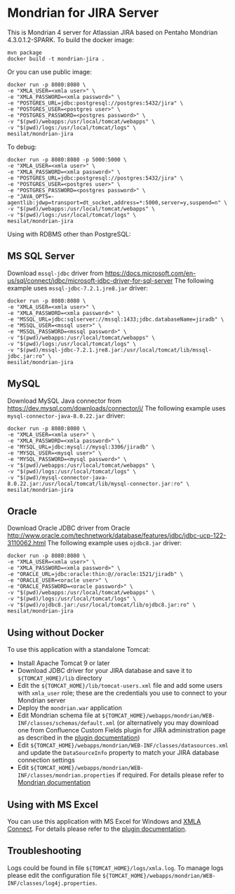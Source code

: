 # Mondrian for JIRA Server

This is Mondrian 4 server for Atlassian JIRA based on Pentaho Mondrian 4.3.0.1.2-SPARK.
To build the docker image:

```
mvn package
docker build -t mondrian-jira .
```

Or you can use public image:

```
docker run -p 8080:8080 \
-e "XMLA_USER=<xmla user>" \
-e "XMLA_PASSWORD=<xmla password>" \
-e "POSTGRES_URL=jdbc:postgresql://postgres:5432/jira" \
-e "POSTGRES_USER=<postgres user>" \
-e "POSTGRES_PASSWORD=<postgres password>" \
-v "$(pwd)/webapps:/usr/local/tomcat/webapps" \
-v "$(pwd)/logs:/usr/local/tomcat/logs" \
mesilat/mondrian-jira
```

To debug:

```
docker run -p 8080:8080 -p 5000:5000 \
-e "XMLA_USER=<xmla user>" \
-e "XMLA_PASSWORD=<xmla password>" \
-e "POSTGRES_URL=jdbc:postgresql://postgres:5432/jira" \
-e "POSTGRES_USER=<postgres user>" \
-e "POSTGRES_PASSWORD=<postgres password>" \
-e "JAVA_OPTS=-agentlib:jdwp=transport=dt_socket,address=*:5000,server=y,suspend=n" \
-v "$(pwd)/webapps:/usr/local/tomcat/webapps" \
-v "$(pwd)/logs:/usr/local/tomcat/logs" \
mesilat/mondrian-jira
```

Using with RDBMS other than PostgreSQL:

## MS SQL Server

Download `mssql-jdbc` driver from
https://docs.microsoft.com/en-us/sql/connect/jdbc/microsoft-jdbc-driver-for-sql-server
The following example uses `mssql-jdbc-7.2.1.jre8.jar` driver:

```
docker run -p 8080:8080 \
-e "XMLA_USER=<xmla user>" \
-e "XMLA_PASSWORD=<xmla password>" \
-e "MSSQL_URL=jdbc:sqlserver://mssql:1433;jdbc.databaseName=jiradb" \
-e "MSSQL_USER=<mssql user>" \
-e "MSSQL_PASSWORD=<mssql password>" \
-v "$(pwd)/webapps:/usr/local/tomcat/webapps" \
-v "$(pwd)/logs:/usr/local/tomcat/logs" \
-v "$(pwd)/mssql-jdbc-7.2.1.jre8.jar:/usr/local/tomcat/lib/mssql-jdbc.jar:ro" \
mesilat/mondrian-jira
```

## MySQL

Download MySQL Java connector from https://dev.mysql.com/downloads/connector/j/
The following example uses `mysql-connector-java-8.0.22.jar` driver:

```
docker run -p 8080:8080 \
-e "XMLA_USER=<xmla user>" \
-e "XMLA_PASSWORD=<xmla password>" \
-e "MYSQL_URL=jdbc:mysql://mysql:3306/jiradb" \
-e "MYSQL_USER=<mysql user>" \
-e "MYSQL_PASSWORD=<mysql password>" \
-v "$(pwd)/webapps:/usr/local/tomcat/webapps" \
-v "$(pwd)/logs:/usr/local/tomcat/logs" \
-v "$(pwd)/mysql-connector-java-8.0.22.jar:/usr/local/tomcat/lib/mysql-connector.jar:ro" \
mesilat/mondrian-jira
```

## Oracle

Download Oracle JDBC driver from Oracle http://www.oracle.com/technetwork/database/features/jdbc/jdbc-ucp-122-3110062.html
The following example uses `ojdbc8.jar` driver:

```
docker run -p 8080:8080 \
-e "XMLA_USER=<xmla user>" \
-e "XMLA_PASSWORD=<xmla password>" \
-e "ORACLE_URL=jdbc:oracle:thin:@//oracle:1521/jiradb" \
-e "ORACLE_USER=<oracle user>" \
-e "ORACLE_PASSWORD=<oracle password>" \
-v "$(pwd)/webapps:/usr/local/tomcat/webapps" \
-v "$(pwd)/logs:/usr/local/tomcat/logs" \
-v "$(pwd)/ojdbc8.jar:/usr/local/tomcat/lib/ojdbc8.jar:ro" \
mesilat/mondrian-jira
```

## Using without Docker

To use this application with a standalone Tomcat:

- Install Apache Tomcat 9 or later
- Download JDBC driver for your JIRA database and save it to `${TOMCAT_HOME}/lib` directory
- Edit the `${TOMCAT_HOME}/lib/tomcat-users.xml` file and add some users with `xmla_user` role; these are the credentials you use to connect to your Mondrian server
- Deploy the `mondrian.war` application
- Edit Mondrian schema file at `${TOMCAT_HOME}/webapps/mondrian/WEB-INF/classes/schemas/default.xml` (or alternatively you may download one from Confluence Custom Fields plugin for JIRA administration page as described in the [plugin documentation](https://www.mesilat.com/confluence-fields.html))
- Edit `${TOMCAT_HOME}/webapps/mondrian/WEB-INF/classes/datasources.xml` and update the `DataSourceInfo` property to match your JIRA database connection settings
- Edit `${TOMCAT_HOME}/webapps/mondrian/WEB-INF/classes/mondrian.properties` if required. For details please refer to [Mondrian documentation](https://mondrian.pentaho.com/documentation/configuration.php)

## Using with MS Excel

You can use this application with MS Excel for Windows and [XMLA Connect](https://sourceforge.net/projects/xmlaconnect/). For details please refer to the [plugin documentation](https://www.mesilat.com/confluence-fields.html).

## Troubleshooting

Logs could be found in file `${TOMCAT_HOME}/logs/xmla.log`. To manage logs please edit the configuration file `${TOMCAT_HOME}/webapps/mondrian/WEB-INF/classes/log4j.properties`.

